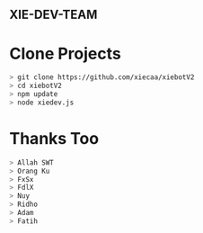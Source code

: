 ## XIE-DEV-TEAM


# Clone Projects
```bash
> git clone https://github.com/xiecaa/xiebotV2
> cd xiebotV2
> npm update
> node xiedev.js
```

# Thanks Too
```bash
> Allah SWT
> Orang Ku
> FxSx
> FdlX
> Nuy
> Ridho
> Adam
> Fatih
```